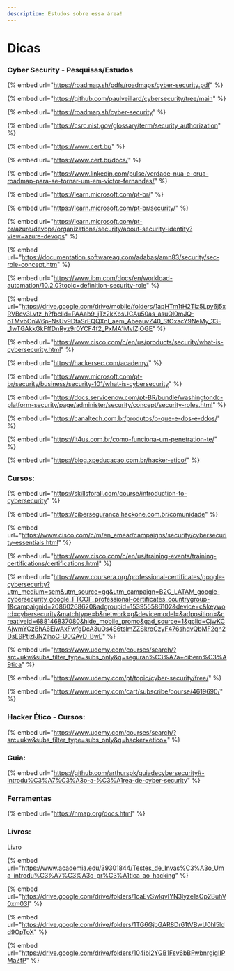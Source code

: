 ```yaml
---
description: Estudos sobre essa área!
---
```


# Dicas

### Cyber Security - Pesquisas/Estudos



{% embed url="https://roadmap.sh/pdfs/roadmaps/cyber-security.pdf" %}

{% embed url="https://github.com/paulveillard/cybersecurity/tree/main" %}

{% embed url="https://roadmap.sh/cyber-security" %}

{% embed url="https://csrc.nist.gov/glossary/term/security_authorization" %}

{% embed url="https://www.cert.br/" %}

{% embed url="https://www.cert.br/docs/" %}

{% embed url="https://www.linkedin.com/pulse/verdade-nua-e-crua-roadmap-para-se-tornar-um-em-victor-fernandes/" %}

{% embed url="https://learn.microsoft.com/pt-br/" %}

{% embed url="https://learn.microsoft.com/pt-br/security/" %}

{% embed url="https://learn.microsoft.com/pt-br/azure/devops/organizations/security/about-security-identity?view=azure-devops" %}

{% embed url="https://documentation.softwareag.com/adabas/amn83/security/sec-role-concept.htm" %}

{% embed url="https://www.ibm.com/docs/en/workload-automation/10.2.0?topic=definition-security-role" %}

{% embed url="https://drive.google.com/drive/mobile/folders/1apHTm1tH2Tlz5Lpy6j5xRVBcv3Lvtz_h?fbclid=PAAab9_jTz2kKbsUCAu50as_asuQl0mJQ-oTMvbOnW6p-NsUv9DtaSrEQQXnI_aem_AbeauvZ40_StOxacY9NeMy_33-_1wTGAkkGkFffDnRyz9r0YCF4f2_PxMA1MvlZjOGE" %}

{% embed url="https://www.cisco.com/c/en/us/products/security/what-is-cybersecurity.html" %}

{% embed url="https://hackersec.com/academy/" %}

{% embed url="https://www.microsoft.com/pt-br/security/business/security-101/what-is-cybersecurity" %}

{% embed url="https://docs.servicenow.com/pt-BR/bundle/washingtondc-platform-security/page/administer/security/concept/security-roles.html" %}

{% embed url="https://canaltech.com.br/produtos/o-que-e-dos-e-ddos/" %}

{% embed url="https://it4us.com.br/como-funciona-um-penetration-te/" %}

{% embed url="https://blog.xpeducacao.com.br/hacker-etico/" %}

### Cursos:

{% embed url="https://skillsforall.com/course/introduction-to-cybersecurity" %}

{% embed url="https://ciberseguranca.hackone.com.br/comunidade" %}

{% embed url="https://www.cisco.com/c/m/en_emear/campaigns/security/cybersecurity-essentials.html" %}

{% embed url="https://www.cisco.com/c/en/us/training-events/training-certifications/certifications.html" %}

{% embed url="https://www.coursera.org/professional-certificates/google-cybersecurity?utm_medium=sem&utm_source=gg&utm_campaign=B2C_LATAM_google-cybersecurity_google_FTCOF_professional-certificates_countrygroup-1&campaignid=20860268620&adgroupid=153955586102&device=c&keyword=cybersecurity&matchtype=b&network=g&devicemodel=&adposition=&creativeid=688146837080&hide_mobile_promo&gad_source=1&gclid=CjwKCAjwmYCzBhA6EiwAxFwfgDcA3uOs4S6tslmZZSkroGzyF476shqvQbMF2qn2DsE9PtjzIJN2jhoC-U0QAvD_BwE" %}

{% embed url="https://www.udemy.com/courses/search/?src=ukw&subs_filter_type=subs_only&q=seguran%C3%A7a+cibern%C3%A9tica" %}

{% embed url="https://www.udemy.com/pt/topic/cyber-security/free/" %}

{% embed url="https://www.udemy.com/cart/subscribe/course/4619690/" %}

### Hacker Ético - Cursos:

{% embed url="https://www.udemy.com/courses/search/?src=ukw&subs_filter_type=subs_only&q=hacker+etico+" %}

### Guia:

{% embed url="https://github.com/arthurspk/guiadecybersecurity#-introdu%C3%A7%C3%A3o-a-%C3%A1rea-de-cyber-security" %}

### Ferramentas

{% embed url="https://nmap.org/docs.html" %}

### Livros:

[Livro](https://files.gitbook.com/v0/b/gitbook-x-prod.appspot.com/o/spaces%2FeGebi62aLkV5LwYyzI1e%2Fuploads%2Fx1bsQiKUM8cUEXCg5j1W%2FWireless\_Hacking\_livro\_MFAA.pdf?alt=media\&token=e84442d2-e1fd-4558-baee-8c12747c5736)

{% embed url="https://www.academia.edu/39301844/Testes_de_Invas%C3%A3o_Uma_introdu%C3%A7%C3%A3o_pr%C3%A1tica_ao_hacking" %}

{% embed url="https://drive.google.com/drive/folders/1caEvSwlqvIYN3lyze1sOp2BuhV0xm03I" %}

{% embed url="https://drive.google.com/drive/folders/1TG6GjbGAR8Dr61tVBwU0hl5ldd9OpToX" %}

{% embed url="https://drive.google.com/drive/folders/104ibi2YGB1Fsv6bBFwbnrgigIIPMaZfP" %}

